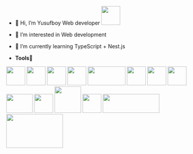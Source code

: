 
- 👋 Hi, I’m Yusufboy Web developer <img src="https://cliply.co/wp-content/uploads/2021/02/392102850_EARTH_EMOJI_400px.gif" width="50">
- 👀 I’m interested in Web development
- 🌱 I’m currently learning TypeScript + Nest.js

- **Tools**🥦
<p align="left">
  <img src="https://media3.giphy.com/media/kdFc8fubgS31b8DsVu/giphy.webp" width="50">
  <img src="https://media3.giphy.com/media/ln7z2eWriiQAllfVcn/200w.webp" width="50">
  <img src="https://iconape.com/wp-content/png_logo_vector/typescript.png" width="50">
  <img src="https://docs.nestjs.com/assets/logo-small.svg" width="50">
  <img src="https://expressjs.com/images/express-facebook-share.png" width="100" height="50">
  <img src="https://i.giphy.com/media/eNAsjO55tPbgaor7ma/200w.webp" width="50">
  <img src="https://d33wubrfki0l68.cloudfront.net/0834d0215db51e91525a25acf97433051f280f2f/c30f5/img/redux.svg" width="50" height="50">
  <img src="https://ui-lib.com/blog/wp-content/uploads/2021/12/nextjs-boilerplate-logo.png" width="50" height="50">
  <img src="https://getbootstrap.com/docs/5.2/assets/brand/bootstrap-logo-shadow.png" width="70" height="50">
  <img src="https://cdn.worldvectorlogo.com/logos/tailwind-css-2.svg" width="50" height="50">
  <img src="https://camo.githubusercontent.com/f5986f0f631b304f434616e3e416b5a8a83bc3a1e888747944f2dcb308d613e1/68747470733a2f2f6d656469612e67697068792e636f6d2f6d656469612f6b483144426b504e795a504f6b304278724d2f67697068792e676966" width="70">
  <img src="https://i.giphy.com/media/IdyAQJVN2kVPNUrojM/200.webp" width="50">
  <img src="https://upload.wikimedia.org/wikipedia/commons/0/00/Mongodb.png" width="150" height="50">
  <img src="https://spin.atomicobject.com/wp-content/uploads/prisma.jpg.jpg" width="150" height="90">
  

</p>


<!---
yusuf591-cpu/yusuf591-cpu is a ✨ special ✨ repository because its `README.md` (this file) appears on your GitHub profile.
You can click the Preview link to take a look at your changes.
--->
